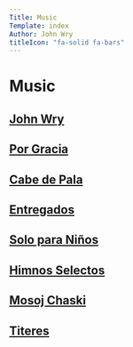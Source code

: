 ```yaml
---
Title: Music
Template: index
Author: John Wry
titleIcon: "fa-solid fa-bars"
---
```


# Music

## [John Wry](https://cloud.cc3d.org/index.php/apps/cms_pico/pico/bjwry/musica/John-Wry)

## [Por Gracia](https://cloud.cc3d.org/index.php/apps/cms_pico/pico/bjwry/musica/Por-gracia)

## [Cabe de Pala](https://cloud.cc3d.org/index.php/apps/cms_pico/pico/bjwry/musica/Cabe%20de%20Pala)

## [Entregados](https://cloud.cc3d.org/index.php/apps/cms_pico/pico/bjwry/musica/Entregados)

## [Solo para Niños](https://cloud.cc3d.org/index.php/apps/cms_pico/pico/bjwry/musica/Solo-para-ninos)

## [Himnos Selectos](https://cloud.cc3d.org/index.php/apps/cms_pico/pico/bjwry/musica/Himnos%20Selectos)

## [Mosoj Chaski](https://cloud.cc3d.org/index.php/apps/cms_pico/pico/bjwry/musica/Mosoj%20Chaski)

## [Titeres](https://cloud.cc3d.org/index.php/apps/cms_pico/pico/bjwry/musica/Titeres)

